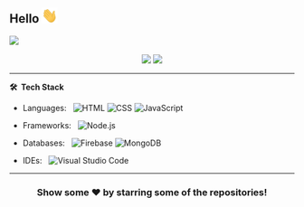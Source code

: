 <!--![](https://github.com/imKashyap/imKashyap/blob/master/banner.png)-->

## Hello <img src="./hi.gif" width="28px" alt="waving hand" />

<p align="left"> <img src="https://komarev.com/ghpvc/?username=vanminhhoang&label=MyProfileViews&color=blue&style=plastic%22%20alt=%22vanminhhoang" /> </p>

<p align = "center">
  <img src="https://github-readme-stats.vercel.app/api?username=vanminhhoang&&show_icons=true&title_color=ffffff&icon_color=bb2acf&text_color=daf7dc&bg_color=151515&hide_border=true&line_height=27">
  <img src="https://github-readme-stats.vercel.app/api/top-langs/?username=vanminhhoang&theme=dark&hide_border=true&layout=compact">
</p>

 <!--[![Kashyap's wakatime stats](https://github-readme-stats.vercel.app/api/wakatime?username=willianrod&theme=tokyonight)](https://github.com/imkashyap/github-readme-stats)-->

---

**🛠 &nbsp;Tech Stack**

-   Languages: &nbsp;
    ![HTML](https://img.shields.io/badge/-HTML-333333?style=flat&logo=HTML5)
    ![CSS](https://img.shields.io/badge/-CSS-333333?style=flat&logo=CSS3&logoColor=1572B6)
    ![JavaScript](https://img.shields.io/badge/-JavaScript-333333?style=flat&logo=javascript)

-   Frameworks: &nbsp;
    ![Node.js](https://img.shields.io/badge/-Node.js-333333?style=flat&logo=node.js)

-   Databases: &nbsp;
    ![Firebase](https://img.shields.io/badge/-Firebase-333333?style=flat&logo=firebase)
    ![MongoDB](https://img.shields.io/badge/-MongoDB-333333?style=flat&logo=mongodb)

-   IDEs: &nbsp;
    ![Visual Studio Code](https://img.shields.io/badge/-Visual%20Studio%20Code-333333?style=flat&logo=visual-studio-code&logoColor=007ACC)

---

<div align="center">

### Show some ❤️ by starring some of the repositories!

</div>
